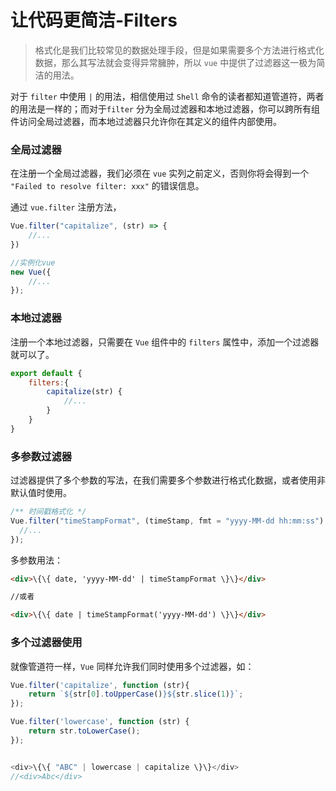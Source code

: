 # 让代码更简洁-Filters

> 格式化是我们比较常见的数据处理手段，但是如果需要多个方法进行格式化数据，那么其写法就会变得异常臃肿，所以 `vue` 中提供了过滤器这一极为简洁的用法。

对于 `filter` 中使用 `|` 的用法，相信使用过 `Shell` 命令的读者都知道管道符，两者的用法是一样的；而对于`filter` 分为全局过滤器和本地过滤器，你可以跨所有组件访问全局过滤器，而本地过滤器只允许你在其定义的组件内部使用。

### 全局过滤器

在注册一个全局过滤器，我们必须在 `vue` 实列之前定义，否则你将会得到一个 `"Failed to resolve filter: xxx"` 的错误信息。

通过 `vue.filter` 注册方法，

```javascript
Vue.filter("capitalize", (str) => {
    //...
})

//实例化vue
new Vue({
    //...
});
```

### 本地过滤器

注册一个本地过滤器，只需要在 `Vue` 组件中的 `filters` 属性中，添加一个过滤器就可以了。

```javascript
export default {
    filters:{
        capitalize(str) {
            //...
        }
    }
}
```

### 多参数过滤器

过滤器提供了多个参数的写法，在我们需要多个参数进行格式化数据，或者使用非默认值时使用。

```javascript
/** 时间戳格式化 */
Vue.filter("timeStampFormat", (timeStamp, fmt = "yyyy-MM-dd hh:mm:ss") => {
  //...
});
```

多参数用法：

```html
<div>\{\{ date, 'yyyy-MM-dd' | timeStampFormat \}\}</div>

//或者

<div>\{\{ date | timeStampFormat('yyyy-MM-dd') \}\}</div>
```

### 多个过滤器使用

就像管道符一样，`Vue` 同样允许我们同时使用多个过滤器，如：

```javascript
Vue.filter('capitalize', function (str){
    return `${str[0].toUpperCase()}${str.slice(1)}`;
});

Vue.filter('lowercase', function (str) {
    return str.toLowerCase();
});


<div>\{\{ "ABC" | lowercase | capitalize \}\}</div>
//<div>Abc</div>
```
